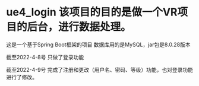 # ue4_login 该项目的目的是做一个VR项目的后台，进行数据处理。
这是一个基于Spring Boot框架的项目
数据库用的是MySQL，jar包是8.0.28版本

截至2022-4-8号
只做了登录功能

截至2022-4-9号
完成了注册和更改（用户名、密码、等级）功能，也对登录功能进行了修改。
